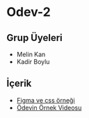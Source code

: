 # Odev-2

## Grup Üyeleri
- Melin Kan
- Kadir Boylu

## İçerik

- [Figma ve css örneği](https://www.figma.com/file/9WxsY4qgl7Elca9cv9Y5z6/Untitled?node-id=0%3A1)
- [Ödevin Örnek Videosu](https://www.loom.com/share/f6db31129ce64027b011a872dd91b867)

